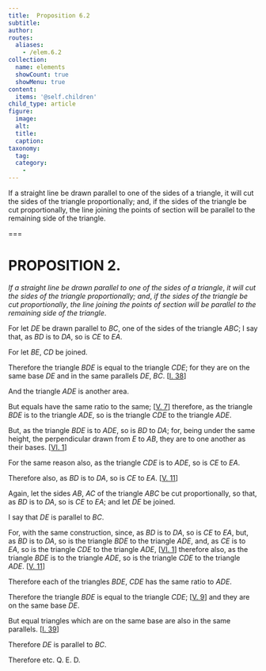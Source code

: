 ```yaml
---
title:  Proposition 6.2
subtitle: 
author:
routes:
  aliases:
    - /elem.6.2
collection:
  name: elements
  showCount: true
  showMenu: true
content:
  items: '@self.children'
child_type: article
figure:
  image:
  alt:
  title:
  caption:
taxonomy:
  tag:
  category:
    - 
---
```


<p><emph>If a straight line be drawn parallel to one of the sides of a triangle</emph>, <emph>it will cut the sides of the triangle proportionally; and</emph>, <emph>if the sides of the triangle be cut proportionally</emph>, <emph>the line joining the points of section will be parallel to the remaining side of the triangle</emph>. </p>

===

<h1>PROPOSITION 2.</h1>
<p><em>If a straight line be drawn parallel to one of the sides of a triangle</em>, <em>it will cut the sides of the triangle proportionally; and</em>, <em>if the sides of the triangle be cut proportionally</em>, <em>the line joining the points of section will be parallel to the remaining side of the triangle</em>. </p>

<p>For let <em>DE</em> be drawn parallel to <em>BC</em>, one of the sides of the triangle <em>ABC</em>; I say that, as <em>BD</em> is to <em>DA</em>, so is <em>CE</em> to <em>EA</em>. </p>

<p>For let <em>BE</em>, <em>CD</em> be joined. </p>

<p>Therefore the triangle <em>BDE</em> is equal to  the triangle <em>CDE</em>; for they are on the same base <em>DE</em> and in the same parallels <em>DE</em>, <em>BC</em>. [<a href="/elem.1.38">I. 38</a>] </p>

<p>And the triangle <em>ADE</em> is another area. </p>

<p>But equals have the same ratio to the same; [<a href="/elem.5.7">V. 7</a>] therefore, as the triangle <em>BDE</em> is to the triangle <em>ADE</em>, so is the triangle <em>CDE</em> to the triangle <em>ADE</em>. </p>

<p>But, as the triangle <em>BDE</em> is to <em>ADE</em>, so is <em>BD</em> to <em>DA</em>; for, being under the same height, the perpendicular drawn from <em>E</em> to <em>AB</em>, they are to one another as their bases. [<a href="/elem.6.1">VI. 1</a>] </p>

<p>For the same reason also, as the triangle <em>CDE</em> is to <em>ADE</em>, so is <em>CE</em> to <em>EA</em>. </p>

<p>Therefore also, as <em>BD</em> is to <em>DA</em>, so is <em>CE</em> to <em>EA</em>. [<a href="/elem.5.11">V. 11</a>] <pb n="195"/></p>

<p>Again, let the sides <em>AB</em>, <em>AC</em> of the triangle <em>ABC</em> be cut proportionally, so that, as <em>BD</em> is to <em>DA</em>, so is <em>CE</em> to <em>EA</em>; and let <em>DE</em> be joined. </p>

<p>I say that <em>DE</em> is parallel to <em>BC</em>. </p>

<p>For, with the same construction, since, as <em>BD</em> is to <em>DA</em>, so is <em>CE</em> to <em>EA</em>, but, as <em>BD</em> is to <em>DA</em>, so is the triangle <em>BDE</em> to the triangle <em>ADE</em>, and, as <em>CE</em> is to <em>EA</em>, so is the triangle <em>CDE</em> to the triangle <em>ADE</em>, [<a href="/elem.6.1">VI. 1</a>] therefore also, <span class="center">as the triangle <em>BDE</em> is to the triangle <em>ADE</em>, so is the triangle <em>CDE</em> to the triangle <em>ADE</em>. [<a href="/elem.5.11">V. 11</a>]</span>
      </p>

<p>Therefore each of the triangles <em>BDE</em>, <em>CDE</em> has the same ratio to <em>ADE</em>. </p>

<p>Therefore the triangle <em>BDE</em> is equal to the triangle <em>CDE</em>; [<a href="/elem.5.9">V. 9</a>] and they are on the same base <em>DE</em>. </p>

<p>But equal triangles which are on the same base are also in the same parallels. [<a href="/elem.1.39">I. 39</a>] </p>

<p>Therefore <em>DE</em> is parallel to <em>BC</em>. </p>

<p>Therefore etc. Q. E. D.</p>
